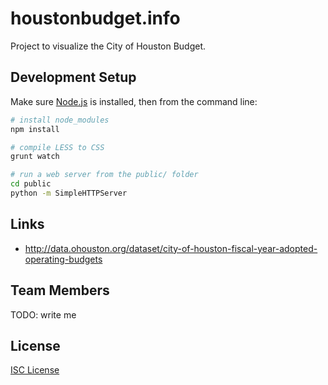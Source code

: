 # houstonbudget.info

Project to visualize the City of Houston Budget.

## Development Setup

Make sure [Node.js] is installed, then from the command line:

```sh
# install node_modules
npm install

# compile LESS to CSS
grunt watch

# run a web server from the public/ folder
cd public
python -m SimpleHTTPServer
```

[Node.js]:https://nodejs.org/

## Links

- http://data.ohouston.org/dataset/city-of-houston-fiscal-year-adopted-operating-budgets

## Team Members

TODO: write me



## License

[ISC License]

[ISC License]:LICENSE.md
